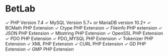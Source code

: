 # BetLab
✓ PHP Version 7.4
✓ MySQL Version 5.7+ or MariaDB version 10.2+
✓ BCMath PHP Extension
✓ Ctype PHP Extension
✓ Fileinfo PHP extension
✓ JSON PHP Extension
✓ Mbstring PHP Extension
✓ OpenSSL PHP Extension
✓ PDO PHP Extension
✓ PDO_MYSQL PHP Extension
✓ Tokenizer PHP Extension
✓ XML PHP Extension
✓ CURL PHP Extension
✓ GD PHP Extension
✓ GMP PHP Extension

